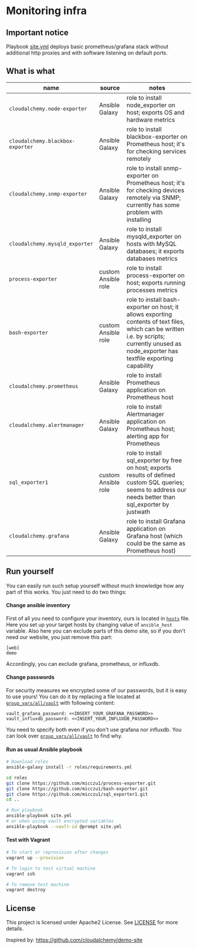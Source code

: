 # Monitoring infra

## Important notice

Playbook [site.yml](site.yml) deploys basic prometheus/grafana stack without additional http proxies and with software listening on default ports.

## What is what

| name | source | notes |
| -------------- | ------------- | -----------------------------------|
| `cloudalchemy.node-exporter` | Ansible Galaxy | role to install node_exporter on host; exports OS and hardware metrics |
| `cloudalchemy.blackbox-exporter` | Ansible Galaxy | role to install blackbox-exporter on Prometheus host; it's for checking services remotely |
| `cloudalchemy.snmp-exporter` | Ansible Galaxy | role to install snmp-exporter on Prometheus host; it's for checking devices remotely via SNMP; currently has some problem with installing |
| `cloudalchemy.mysqld_exporter` | Ansible Galaxy | role to install mysqld_exporter on hosts with MySQL databases; it exports databases metrics |
| `process-exporter` | custom Ansible role | role to install process-exporter on host; exports running processes metrics |
| `bash-exporter` | custom Ansible role | role to install bash-exporter on host; it allows exporting contents of text files, which can be written i.e. by scripts; currently unused as node_exporter has textfile exporting capability |
| `cloudalchemy.prometheus` | Ansible Galaxy | role to install Prometheus application on Prometheus host |
| `cloudalchemy.alertmanager` | Ansible Galaxy | role to install Alertmanager application on Prometheus host; alerting app for Prometheus |
| `sql_exporter1` | custom Ansible role | role to install sql_exporter by free on host; exports results of defined custom SQL queries; seems to address our needs better than sql_exporter by justwath|
| `cloudalchemy.grafana` | Ansible Galaxy | role to install Grafana application on Grafana host (which could be the same as Prometheus host) |

## Run yourself

You can easily run such setup yourself without much knowledge how any part of this works. You just need to do two things:

#### Change ansible inventory

First of all you need to configure your inventory, ours is located in [`hosts`](hosts) file. Here you set up your target hosts by changing value of `ansible_host` variable. Also here you can exclude parts of this demo site, so if you don't need our website, you just remove this part:

```
[web]
demo
```

Accordingly, you can exclude grafana, prometheus, or influxdb.

#### Change passwords

For security measures we encrypted some of our passwords, but it is easy to use yours! You can do it by replacing a file located at [`group_vars/all/vault`](group_vars/all/vault) with following content:

```
vault_grafana_password: <<INSERT_YOUR_GRAFANA_PASSWORD>>
vault_influxdb_password: <<INSERT_YOUR_INFLUXDB_PASSWORD>>
```

You need to specify both even if you don't use grafana nor influxdb. You can look over [`group_vars/all/vault`](group_vars/all/vars) to find why.

#### Run as usual Ansible playbook

```bash
# Download roles
ansible-galaxy install -r roles/requirements.yml

cd roles
git clone https://github.com/micczu1/process-exporter.git
git clone https://github.com/micczu1/bash-exporter.git
git clone https://github.com/micczu1/sql_exporter1.git
cd ..

# Run playbook
ansible-playbook site.yml
# or when using vault encrypted variables
ansible-playbook --vault-id @prompt site.yml
```
#### Test with Vagrant

```bash
# To start or reprovision after changes
vagrant up --provision

# To login to test virtual machine
vagrant ssh

# To remove test machine
vagrant destroy
```

## License

This project is licensed under Apache2 License. See [LICENSE](/LICENSE) for more details.

Inspired by:
https://github.com/cloudalchemy/demo-site

